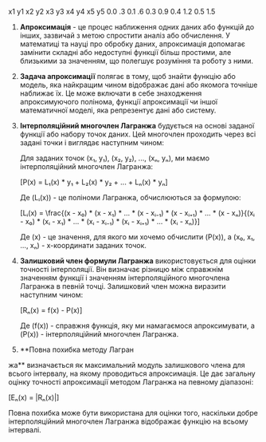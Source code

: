x1	y1	x2	y2	x3	y3	x4	y4	x5	y5
0.0	.3	0.1	.6	0.3	0.9	0.4	1.2	0.5	1.5

1. **Апроксимація** - це процес наближення одних даних або функцій до інших, зазвичай з метою спростити аналіз або обчислення. У математиці та науці про обробку даних, апроксимація допомагає замінити складні або недоступні функції більш простими, але близькими за значенням, що полегшує розуміння та роботу з ними.

2. **Задача апроксимації** полягає в тому, щоб знайти функцію або модель, яка найкращим чином відображає дані або якомога точніше наближає їх. Це може включати в себе знаходження апроксимуючого полінома, функції апроксимації чи іншої математичної моделі, яка репрезентує дані або систему.

3. **Інтерполяційний многочлен Лагранжа** будується на основі заданої функції або набору точок даних. Цей многочлен проходить через всі задані точки і виглядає наступним чином:

   Для заданих точок (x₁, y₁), (x₂, y₂), ..., (xₙ, yₙ), ми маємо інтерполяційний многочлен Лагранжа:

   \[P(x) = L₁(x) * y₁ + L₂(x) * y₂ + ... + Lₙ(x) * yₙ\]

   Де \(Lᵢ(x)\) - це поліноми Лагранжа, обчислюються за формулою:

   \[Lᵢ(x) = \frac{(x - x₀) * (x - x₁) * ... * (x - xᵢ₋₁) * (x - xᵢ₊₁) * ... * (x - xₙ)}{(xᵢ - x₀) * (xᵢ - x₁) * ... * (xᵢ - xᵢ₋₁) * (xᵢ - xᵢ₊₁) * ... * (xᵢ - xₙ)}\]

   Де \(x\) - це значення, для якого ми хочемо обчислити \(P(x)\), а \(x₀, x₁, ..., xₙ\) - x-координати заданих точок.

4. **Залишковий член формули Лагранжа** використовується для оцінки точності інтерполяції. Він визначає різницю між справжнім значенням функції і значенням інтерполяційного многочлена Лагранжа в певній точці. Залишковий член можна виразити наступним чином:

   \[Rₙ(x) = f(x) - P(x)\]

   Де \(f(x)\) - справжня функція, яку ми намагаємося апроксимувати, а \(P(x)\) - інтерполяційний многочлен Лагранжа.

5. **Повна похибка методу Лагран

жа** визначається як максимальний модуль залишкового члена для всього інтервалу, на якому проводиться апроксимація. Це дає загальну оцінку точності апроксимації методом Лагранжа на певному діапазоні:

   \[Eₙ(x) = |Rₙ(x)|\]

   Повна похибка може бути використана для оцінки того, наскільки добре інтерполяційний многочлен Лагранжа відображає функцію на всьому інтервалі.
